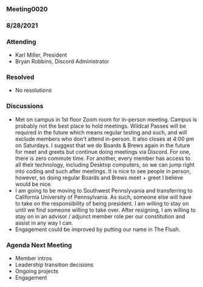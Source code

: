 ### Meeting0020
### 8/28/2021

### Attending

- Karl Miller, President
- Bryan Robbins, Discord Administrator

### Resolved

- No resolutions

### Discussions 

- Met on campus in 1st floor Zoom room for in-person meeting. Campus is probably not the best place to hold meetings. Wildcat Passes will be required in the future which means regular testing and such, and will exclude members who don't attend in-person. It also closes at 4:00 pm on Saturdays. I suggest that we do Boards & Brews again in the future for meet and greets but continue doing meetings via Discord. For one, there is zero commute time. For another, every member has access to all their technology, including Desktop computers, so we can jump right into coding and such after meetings. It is nice to see people in person, however, so doing regular Boards and Brews meet + greet I believe would be nice. 
- I am going to be moving to Southwest Pennslyvania and transferring to California University of Pennsylvania. As such, someone else will have to take on the responsibility of being president. I am willing to stay on until we find someone willing to take over. After resigning, I am willing to stay on in an advisor / adjunct member role per our constitution and assist in any way I can. 
- Engagement could be improved by putting our name in The Flush.

  
### Agenda Next Meeting

- Member intros
- Leadership transition decisions
- Ongoing projects
- Engagement